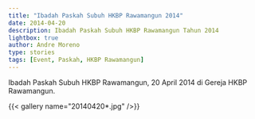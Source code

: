 ```yaml
---
title: "Ibadah Paskah Subuh HKBP Rawamangun 2014"
date: 2014-04-20
description: Ibadah Paskah Subuh HKBP Rawamangun Tahun 2014
lightbox: true
author: Andre Moreno
type: stories
tags: [Event, Paskah, HKBP Rawamangun]
---
```


Ibadah Paskah Subuh HKBP Rawamangun, 20 April 2014 di Gereja HKBP Rawamangun.

{{< gallery name="20140420*.jpg" />}}